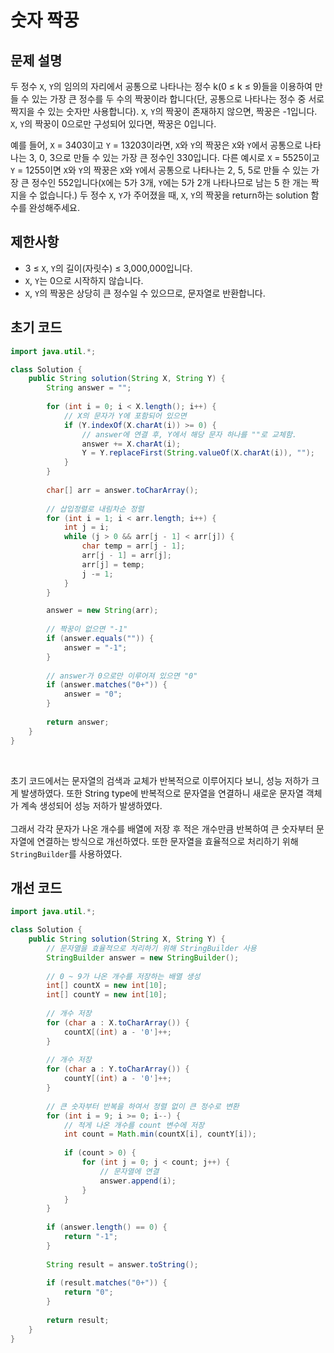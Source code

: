 # 숫자 짝꿍

## 문제 설명
두 정수 `X`, ``Y``의 임의의 자리에서 공통으로 나타나는 정수 k(0 ≤ k ≤ 9)들을 이용하여 만들 수 있는 가장 큰 정수를 두 수의 짝꿍이라 합니다(단, 공통으로 나타나는 정수 중 서로 짝지을 수 있는 숫자만 사용합니다). `X`, ``Y``의 짝꿍이 존재하지 않으면, 짝꿍은 -1입니다. `X`, ``Y``의 짝꿍이 0으로만 구성되어 있다면, 짝꿍은 0입니다.

예를 들어, `X` = 3403이고 ``Y`` = 13203이라면, `X`와 ``Y``의 짝꿍은 `X`와 ``Y``에서 공통으로 나타나는 3, 0, 3으로 만들 수 있는 가장 큰 정수인 330입니다. 다른 예시로 `X` = 5525이고 ``Y`` = 1255이면 `X`와 ``Y``의 짝꿍은 `X`와 `Y`에서 공통으로 나타나는 2, 5, 5로 만들 수 있는 가장 큰 정수인 552입니다(`X`에는 5가 3개, `Y`에는 5가 2개 나타나므로 남는 5 한 개는 짝 지을 수 없습니다.)
두 정수 `X`, `Y`가 주어졌을 때, `X`, `Y`의 짝꿍을 return하는 solution 함수를 완성해주세요.

## 제한사항
- 3 ≤ `X`, `Y`의 길이(자릿수) ≤ 3,000,000입니다.
- `X`, `Y`는 0으로 시작하지 않습니다.
- `X`, `Y`의 짝꿍은 상당히 큰 정수일 수 있으므로, 문자열로 반환합니다.

## 초기 코드
```java
import java.util.*;

class Solution {
    public String solution(String X, String Y) {
        String answer = "";
        
        for (int i = 0; i < X.length(); i++) {
            // X의 문자가 Y에 포함되어 있으면
            if (Y.indexOf(X.charAt(i)) >= 0) {
                // answer에 연결 후, Y에서 해당 문자 하나를 ""로 교체함.
                answer += X.charAt(i);
                Y = Y.replaceFirst(String.valueOf(X.charAt(i)), "");
            }
        }
        
        char[] arr = answer.toCharArray();
        
        // 삽입정렬로 내림차순 정렬
        for (int i = 1; i < arr.length; i++) {
            int j = i;
            while (j > 0 && arr[j - 1] < arr[j]) {
                char temp = arr[j - 1];
                arr[j - 1] = arr[j];
                arr[j] = temp;
                j -= 1;
            }
        }

        answer = new String(arr);
        
        // 짝꿍이 없으면 "-1"
        if (answer.equals("")) {
            answer = "-1";
        }
        
        // answer가 0으로만 이루어져 있으면 "0"
        if (answer.matches("0+")) {
            answer = "0";
        }
        
        return answer;
    }
}
```
<br>

초기 코드에서는 문자열의 검색과 교체가 반복적으로 이루어지다 보니, 성능 저하가 크게 발생하였다. 또한 String type에 반복적으로 문자열을 연결하니 새로운 문자열 객체가 계속 생성되어 성능 저하가 발생하였다.
<br>
<br>
그래서 각각 문자가 나온 개수를 배열에 저장 후 적은 개수만큼 반복하여 큰 숫자부터 문자열에 연결하는 방식으로 개선하였다. 또한 문자열을 효율적으로 처리하기 위해 `StringBuilder`를 사용하였다.

## 개선 코드
```java
import java.util.*;

class Solution {
    public String solution(String X, String Y) {
        // 문자열을 효율적으로 처리하기 위해 StringBuilder 사용
        StringBuilder answer = new StringBuilder();
        
        // 0 ~ 9가 나온 개수를 저장하는 배열 생성
        int[] countX = new int[10];
        int[] countY = new int[10];
        
        // 개수 저장
        for (char a : X.toCharArray()) {
            countX[(int) a - '0']++;
        }
        
        // 개수 저장
        for (char a : Y.toCharArray()) {
            countY[(int) a - '0']++;
        }
        
        // 큰 숫자부터 반복을 하여서 정렬 없이 큰 정수로 변환
        for (int i = 9; i >= 0; i--) {
            // 적게 나온 개수를 count 변수에 저장
            int count = Math.min(countX[i], countY[i]);
            
            if (count > 0) {
                for (int j = 0; j < count; j++) {
                    // 문자열에 연결
                    answer.append(i);
                }
            }
        }
        
        if (answer.length() == 0) {
            return "-1";
        }
        
        String result = answer.toString();
        
        if (result.matches("0+")) {
            return "0";
        }
        
        return result;
    }
}
```